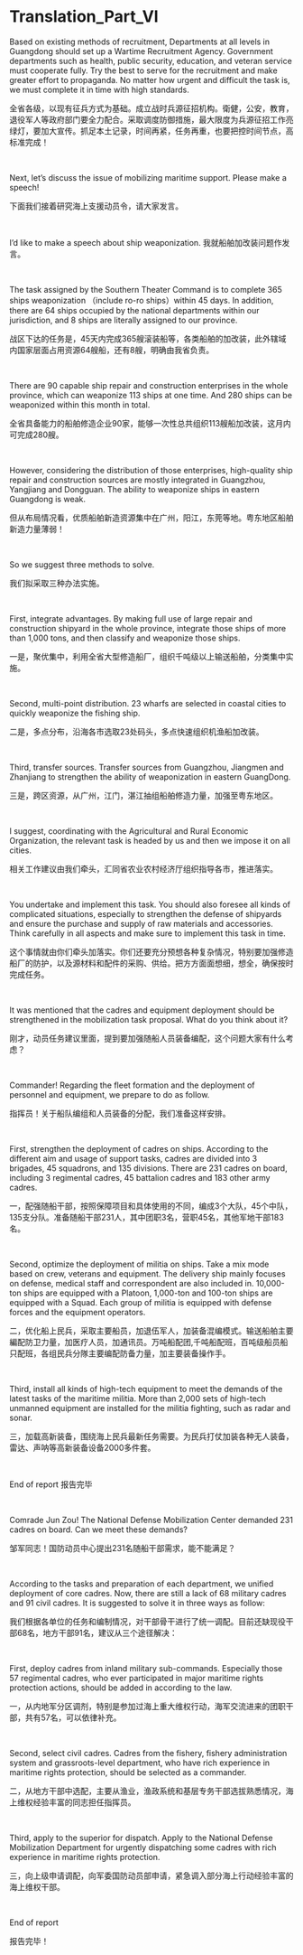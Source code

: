 # Translation_Part_VI

Based on existing methods of recruitment, Departments at all levels in Guangdong should set up a Wartime Recruitment Agency. Government departments such as health, public security, education, and veteran service must cooperate fully. Try the best to serve for the recruitment and make greater effort to propaganda. No matter how urgent and difficult the task is, we must complete it in time with high standards.

全省各级，以现有征兵方式为基础。成立战时兵源征招机构。衛健，公安，教育，退役军人等政府部门要全力配合。采取调度防御措施，最大限度为兵源征招工作亮绿灯，要加大宣传。抓足本土记录，时间再紧，任务再重，也要把控时间节点，高标准完成！

&nbsp;

Next, let’s discuss the issue of mobilizing maritime support. Please make a speech!

下面我们接着研究海上支援动员令，请大家发言。

&nbsp;

I’d like to make a speech about ship weaponization.
我就船舶加改装问题作发言。

&nbsp;

The task assigned by the Southern Theater Command is to complete 365 ships weaponization （include ro-ro ships）within 45 days. In addition, there are 64 ships occupied by the national departments within our jurisdiction, and 8 ships are literally assigned to our province.

战区下达的任务是，45天内完成365艘滚装船等，各类船舶的加改装，此外辖域内国家层面占用资源64艘船，还有8艘，明确由我省负责。

&nbsp;

There are 90 capable ship repair and construction enterprises in the whole province, which can weaponize 113 ships at one time. And 280 ships can be weaponized within this month in total.

全省具备能力的船舶修造企业90家，能够一次性总共组织113艘船加改装，这月内可完成280艘。

&nbsp;

However, considering the distribution of those enterprises, high-quality ship repair and construction sources are mostly integrated in Guangzhou, Yangjiang and  Dongguan. The ability to weaponize ships in eastern Guangdong is weak.

但从布局情况看，优质船舶新造资源集中在广州，阳江，东莞等地。粤东地区船舶新造力量薄弱！

&nbsp;

So we suggest three methods to solve.

我们拟采取三种办法实施。

&nbsp;

First, integrate advantages. By making full use of large repair and construction shipyard in the whole province, integrate those ships of more than 1,000 tons, and then classify and weaponize those ships.

一是，聚优集中，利用全省大型修造船厂，组织千吨级以上输送船舶，分类集中实施。

&nbsp;

Second, multi-point distribution. 23 wharfs are selected in coastal cities to quickly weaponize the fishing ship.

二是，多点分布，沿海各市选取23处码头，多点快速组织机渔船加改装。

&nbsp;

Third, transfer sources. Transfer sources from Guangzhou, Jiangmen and Zhanjiang to strengthen the ability of weaponization in eastern GuangDong. 

三是，跨区资源，从广州，江门，湛江抽组船舶修造力量，加强至粤东地区。

&nbsp;

I suggest, coordinating with the Agricultural and Rural Economic Organization, the relevant task is headed by us and then we impose it on all cities.

相关工作建议由我们牵头，汇同省农业农村经济厅组织指导各市，推进落实。

&nbsp;

You undertake and implement this task. You should also foresee all kinds of complicated situations, especially to strengthen the defense of shipyards and ensure the purchase and supply of raw materials and accessories. Think carefully in all aspects and make sure to implement this task in time.

这个事情就由你们牵头加落实。你们还要充分预想各种复杂情况，特别要加强修造船厂的防护，以及源材料和配件的采购、供给。把方方面面想细，想全，确保按时完成任务。

&nbsp;

It was mentioned that the cadres and equipment deployment should be strengthened in the mobilization task proposal. What do you think about it?

刚才，动员任务建议里面，提到要加强随船人员装备编配，这个问题大家有什么考虑？

&nbsp;

Commander! Regarding the fleet formation and the deployment of personnel and equipment, we prepare to do as follow.

指挥员！关于船队编组和人员装备的分配，我们准备这样安排。

&nbsp;

First, strengthen the deployment of cadres on ships. According to the different aim and usage of support tasks, cadres are divided into 3 brigades, 45 squadrons, and 135 divisions. There are 231 cadres on board, including 3 regimental cadres, 45 battalion cadres and 183 other army cadres.

一，配强随船干部，按照保障项目和具体使用的不同，编成3个大队，45个中队，135支分队。准备随船干部231人，其中团职3名，营职45名，其他军地干部183名。

&nbsp;

Second, optimize the deployment of militia on ships. Take a mix mode based on crew, veterans and equipment. The delivery ship mainly focuses on defense, medical staff and correspondent are also included in. 10,000-ton ships are equipped with a Platoon, 1,000-ton and 100-ton ships are equipped with a Squad. Each group of militia is equipped with defense forces and the equipment operators.

二，优化船上民兵，采取主要船员，加退伍军人，加装备混编模式。输送船舶主要編配防卫力量，加医疗人员，加通讯员。万吨船配团,千吨船配班，百吨级船员船只配班，各组民兵分隊主要编配防备力量，加主要装备操作手。

&nbsp;

Third, install all kinds of high-tech equipment to meet the demands of the latest tasks of the maritime militia. More than 2,000 sets of high-tech unmanned equipment are installed for the militia fighting, such as radar and sonar.

三，加载高新装备，围绕海上民兵最新任务需要。为民兵打仗加装各种无人装备，雷达、声呐等高新装备设备2000多件套。

&nbsp;

End of report
报告完毕

&nbsp;

Comrade Jun Zou! The National Defense Mobilization Center demanded 231 cadres on board. Can we meet these demands?

邹军同志！国防动员中心提出231名随船干部需求，能不能满足？

&nbsp;

According to the tasks and preparation of each department, we unified deployment of core cadres. Now, there are still a lack of 68 military cadres and 91 civil cadres. It is suggested to solve it in three ways as follow:

我们根据各单位的任务和编制情况，对干部骨干进行了统一调配。目前还缺现役干部68名，地方干部91名，建议从三个途径解决：

&nbsp;

First, deploy cadres from inland military sub-commands. Especially those 57 regimental cadres, who ever participated in major maritime rights protection actions, should be added in according to the law.

一，从内地军分区调剂，特别是参加过海上重大维权行动，海军交流进来的团职干部，共有57名，可以依律补充。

&nbsp;

Second, select civil cadres. Cadres from the fishery, fishery administration system and grassroots-level department, who have rich experience in maritime rights protection, should be selected as a commander.

二，从地方干部中选配，主要从渔业，渔政系统和基层专务干部选拔熟悉情况，海上维权经验丰富的同志担任指挥员。

&nbsp;

Third, apply to the superior for dispatch. Apply to the National Defense Mobilization Department for urgently dispatching some cadres with rich experience in maritime rights protection.

三，向上级申请调配，向军委国防动员部申请，紧急调入部分海上行动经验丰富的海上维权干部。

&nbsp;

End of report

报告完毕！

